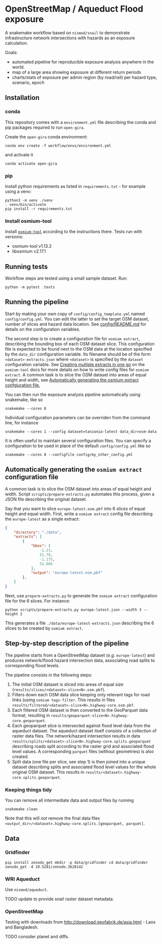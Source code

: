 # OpenStreetMap / Aqueduct Flood exposure

A snakemake workflow based on `nismod/snail` to demonstrate infrastructure network
intersections with hazards as an exposure calculation.

Goals: 
- automated pipeline for reproducible exposure analysis anywhere in the world.
- map of a large area showing exposure at different return periods
- charts/stats of exposure per admin region (by road/rail) per hazard type, scenario, epoch

## Installation

### conda

This repository comes with a `environment.yml` file describing the conda and pip packages required to run `open-gira`.

Create the `open-gira` conda environment:
```
conda env create -f workflow/envs/environment.yml
```
and activate it
```
conda activate open-gira
```

### pip

Install python requirements as listed in `requirements.txt` - for
example using a venv:

```
python3 -m venv ./venv
. venv/bin/activate
pip install -r requirements.txt
```

### Install osmium-tool

Install [`osmium-tool`](https://osmcode.org/osmium-tool/manual.html) according to the
instructions there. Tests run with versions:
- osmium-tool v1.13.2
- libosmium v2.17.1

## Running tests

Workflow steps are tested using a small sample dataset. Run:

```
python -m pytest .tests
```


## Running the pipeline

Start by making your own copy of `config/config_template.yml` named
`config/config.yml`. You can edit the latter to set the target OSM
dataset, number of slices and hazard data location. See
[config/README.md](https://github.com/nismod/open-gira/blob/main/config/README.md)
for details on the configuration variables.

The second step is to create a configuration file for `osmium
extract`, describing the bounding box of each OSM dataset slice.  This
configuration file is expected to be found next to the OSM data at the
location specified by the `data_dir` configuration variable. Its
filename should be of the form `<dataset>-extracts.json` where
`<dataset>` is specified by the `dataset` configuration variable. See
[Creating multiple extracts in one
go](https://osmcode.org/osmium-tool/manual.html#creating-geographic-extracts)
on the `osmium-tool` docs for more details on how to write config
files for `osmium extract`. A common task is to slice the OSM dataset
into areas of equal height and width, see [Automatically generating
the osmium extract confgiuration
file.](https://github.com/nismod/open-gira/tree/update_readme#step-by-step-description-of-the-pipeline)

You can then run the exposure analysis pipeline automatically using
snakemake, like so

```
snakemake --cores 8
```

Individual configuration parameters can be overriden from the command
line, for instance

```
snakemake --cores 1 --config dataset=tanzania-latest data_dir=osm-data
```

It is often useful to maintain several configuration files. You can
specify a configuration to be used in place of the default
`config/config.yml` like so

```
snakemake --cores 8 --configfile config/my_other_config.yml
```
## Automatically generating the `osmium extract` configuration file

A common task is to slice the OSM dataset into areas of equal height
and width. Script `scripts/prepare-extracts.py` automates this
process, given a JSON file describing the original dataset. 

Say that you want to slice `europe-latest.osm.pbf` into 6 slices of equal
height and equal width. First, write a `osmium extract` config file
describing the `europe-latest` as a single extract:

```json
{
    "directory": "./data",
    "extracts": [
        {
            "bbox": [
                -1.23,
                51.78,
                -1.175,
                51.805
            ],
            "output": "europe-latest.osm.pbf"
        },
	]
}
```

Next, use `prepare-extracts.py` to generate the `osmium extract`
configuration file for the 6 slices. For instance:

```
python scripts/prepare-extracts.py europe-latest.json --width 3 --height 2
```

This generates a file `./data/europe-latest-extracts.json` describing
the 6 slices to be created by `osmium extract`.

## Step-by-step description of the pipeline

The pipeline starts from a OpenStreetMap dataset (_e.g._
`europe-latest`) and produces network/flood hazard intersection data,
associating road splits to corresponding flood levels.

The pipeline consists in the following steps:

1. The initial OSM dataset is sliced into areas of equal size
   (`results/slices/<dataset>-slice<N>.osm.pbf`).
2. Filters down each OSM data slice keeping only relevant tags for road links
   (using `osmium tags-filter`. This results in files
   `results/filtered/<dataset>-slice<N>.highway-core.osm.pbf`.
3. Each filtered OSM dataset is then converted to the GeoParquet data format,
   resulting in `results/geoparquet-slice<N>.highway-core.geoparquet`.
4. Each geoparquet slice is intersected against flood level data from the
   aqueduct dataset. The aqueduct dataset itself consists of a collection of
   raster data files. The network/hazard intersection results in data
   `results/splits/<dataset>-slice<N>.highway-core.splits.geoparquet` describing
   roads split according to the raster grid and associated flood level values.
   A corresponding `parquet` files (without geometries) is also created.
5. Split data (one file per slice, see step 1) is then joined into a unique
   dataset describing splits and associated flood level values for the whole
   original OSM dataset. This results in
   `results/<dataset>.highway-core.splits.geoparquet`.

### Keeping things tidy

You can remove all intermediate data and output files by running

```
snakemake clean
```

Note that this will *not* remove the final data files
`<output_dir>/<dataset>.highway-core.splits.[geoparquet, parquet]`.

## Data

### Gridfinder

```
pip install zenodo_get mkdir -p data/gridfinder cd data/gridfinder
zenodo_get -d 10.5281/zenodo.3628142
```

### WRI Aqueduct

Use `nismod/aqueduct`.

TODO update to provide snail raster dataset metadata.

### OpenStreetMap

Testing with downloads from http://download.geofabrik.de/asia.html - Laos and Bangladesh.

TODO consider planet and diffs.

